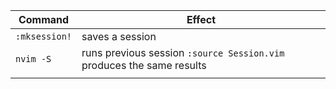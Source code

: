 | Command       | Effect                                                                |
| ------------- | --------------------------------------------------------------------- |
| `:mksession!` | saves a session                                                       |
| `nvim -S`     | runs previous session `:source Session.vim` produces the same results |
|               |                                                                       |
